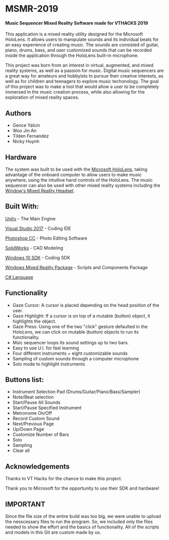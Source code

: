 # MSMR-2019
#### Music Sequencer Mixed Reality Software made for VTHACKS 2019

This application is a mixed reality utility designed for the Microsoft HoloLens. It allows users to manipulate sounds and its individual beats for an easy experience of creating music. The sounds are consisted of guitar, piano, drums, bass, and user customized sounds that can be recorded inside the application through the HoloLens built-in microphone.

This project was born from an interest in virtual, augmented, and mixed reality systems, as well as a passion for music. Digital music sequencers are a great way for amateurs and hobbyists to pursue their creative interests, as well as for children and teenagers to explore music techonology. The goal of this project was to make a tool that would allow a user to be completely immersed in the music creation process, while also allowing for the exploration of mixed reality spaces.


## Authors

* Gence Yalcin
* Woo Jin An
* Tilden Fernandez
* Nicky Huynh


## Hardware

The system was built to be used with the [Microsoft HoloLens](https://www.microsoft.com/en-us/hololens/), taking advantage of the onboard computer to allow users to make music anywhere, using the intuitive hand controls of the HoloLens. The music sequencer can also be used with other mixed reality systems including the [Window's Mixed Reality Headset](https://www8.hp.com/us/en/campaigns/mixedrealityheadset/overview.html).


## Built With:

[Unity](https://github.com/Unity-Technologies) - The Main Engine

[Visual Studio 2017](https://visualstudio.microsoft.com) - Coding IDE

[Photoshop CC](https://www.adobe.com/products/photoshop.html) - Photo Editing Software

[SolidWorks](https://www.solidworks.com) - CAD Modeling

[Windows 10 SDK](https://developer.microsoft.com/en-us/windows/downloads/windows-10-sdk) - Coding SDK

[Windows Mixed Reality Package](https://github.com/Microsoft/MixedRealityToolkit-Unity) - Scripts and Components Package 

[C# Language](https://docs.microsoft.com/en-us/dotnet/csharp/)


## Functionality

- Gaze Cursor:
    A cursor is placed depending on the head position of the user.
- Gaze Highlight:
    If a cursor is on top of a mutable (button) object, it highlights the object.
- Gaze Press:
    Using one of the two "click" gesture defaulted in the HoloLens, we can click on mutable (button) objects to run its functionality.
- Msic sequencer loops its sound settings up to two bars.
- Easy to use U.I. for fast learning
- Four different instruments + eight customizable sounds
- Sampling of custom sounds through a computer microphone
- Solo mode to highlight instruments


## Buttons list:
- Instrument Selection Pad (Drums/Guitar/Piano/Bass/Sampler)
- Note/Beat selection
- Start/Pause All Sounds
- Start/Pause Specified Instrument
- Metronome On/Off
- Record Custom Sound
- Next/Previous Page
- Up/Down Page
- Customize Number of Bars
- Solo
- Sampling
- Clear all


## Acknowledgements

Thanks to VT Hacks for the chance to make this project.

Thank you to Microsoft for the opportunity to use their SDK and hardware!

## IMPORTANT

Since the file size of the entire build was too big, we were unable to upload the nesscessary files to run the program. So, we included only the files needed to show the effort and the basics of functionality. All of the scripts and models in this Git are custom made by us.
